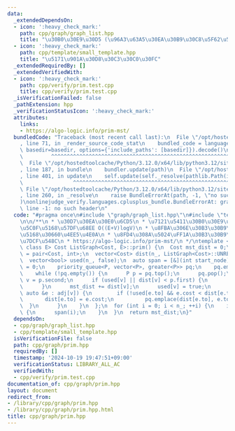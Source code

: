 ```yaml
---
data:
  _extendedDependsOn:
  - icon: ':heavy_check_mark:'
    path: cpp/graph/graph_list.hpp
    title: "\u30B0\u30E9\u30D5 (\u96A3\u63A5\u30EA\u30B9\u30C8\u5F62\u5F0F)"
  - icon: ':heavy_check_mark:'
    path: cpp/template/small_template.hpp
    title: "\u5171\u901A\u30D8\u30C3\u30C0\u30FC"
  _extendedRequiredBy: []
  _extendedVerifiedWith:
  - icon: ':heavy_check_mark:'
    path: cpp/verify/prim.test.cpp
    title: cpp/verify/prim.test.cpp
  _isVerificationFailed: false
  _pathExtension: hpp
  _verificationStatusIcon: ':heavy_check_mark:'
  attributes:
    links:
    - https://algo-logic.info/prim-mst/
  bundledCode: "Traceback (most recent call last):\n  File \"/opt/hostedtoolcache/Python/3.12.0/x64/lib/python3.12/site-packages/onlinejudge_verify/documentation/build.py\"\
    , line 71, in _render_source_code_stat\n    bundled_code = language.bundle(stat.path,\
    \ basedir=basedir, options={'include_paths': [basedir]}).decode()\n          \
    \         ^^^^^^^^^^^^^^^^^^^^^^^^^^^^^^^^^^^^^^^^^^^^^^^^^^^^^^^^^^^^^^^^^^^^^^^^^^^^^^^^^\n\
    \  File \"/opt/hostedtoolcache/Python/3.12.0/x64/lib/python3.12/site-packages/onlinejudge_verify/languages/cplusplus.py\"\
    , line 187, in bundle\n    bundler.update(path)\n  File \"/opt/hostedtoolcache/Python/3.12.0/x64/lib/python3.12/site-packages/onlinejudge_verify/languages/cplusplus_bundle.py\"\
    , line 401, in update\n    self.update(self._resolve(pathlib.Path(included), included_from=path))\n\
    \                ^^^^^^^^^^^^^^^^^^^^^^^^^^^^^^^^^^^^^^^^^^^^^^^^^^^^^^^^^\n \
    \ File \"/opt/hostedtoolcache/Python/3.12.0/x64/lib/python3.12/site-packages/onlinejudge_verify/languages/cplusplus_bundle.py\"\
    , line 260, in _resolve\n    raise BundleErrorAt(path, -1, \"no such header\"\
    )\nonlinejudge_verify.languages.cplusplus_bundle.BundleErrorAt: graph/graph_list.hpp:\
    \ line -1: no such header\n"
  code: "#pragma once\n#include \"graph/graph_list.hpp\"\n#include \"template/small_template.hpp\"\
    \n\n/**\n * \u30D7\u30EA\u30E0\u6CD5\n * \u7121\u5411\u30B0\u30E9\u30D5\u306E\u6700\
    \u5C0F\u5168\u57DF\u68EE O((E+V)logV)\n * \u8FBA\u306E\u30B3\u30B9\u30C8\u304C\
    \u5168\u30660\u4EE5\u4E0A\n * \u8FD4\u308A\u5024\uFF1A\u30B3\u30B9\u30C8\u306E\
    \u7DCF\u548C\n * https://algo-logic.info/prim-mst/\n */\ntemplate <class Cost,\
    \ class E> Cost ListGraph<Cost, E>::prim() {\n  Cost mst_dist = 0;\n  using P\
    \ = pair<Cost, int>;\n  vector<Cost> dist(n_, ListGraph<Cost>::UNREACHABLE);\n\
    \  vector<bool> used(n_, false);\n  auto span = [&](int start_node) {\n    dist[start_node]\
    \ = 0;\n    priority_queue<P, vector<P>, greater<P>> pq;\n    pq.emplace(0, start_node);\n\
    \    while (!pq.empty()) {\n      P p = pq.top();\n      pq.pop();\n      Cost\
    \ v = p.second;\n      if (used[v] || dist[v] < p.first) {\n        continue;\n\
    \      }\n      mst_dist += dist[v];\n      used[v] = true;\n      for (const\
    \ auto &e : adj[v]) {\n        if (!used[e.to] && e.cost < dist[e.to]) {\n   \
    \       dist[e.to] = e.cost;\n          pq.emplace(dist[e.to], e.to);\n      \
    \  }\n      }\n    }\n  };\n  for (int i = 0; i < n_; ++i) {\n    if (!used[i])\
    \ {\n      span(i);\n    }\n  }\n  return mst_dist;\n}"
  dependsOn:
  - cpp/graph/graph_list.hpp
  - cpp/template/small_template.hpp
  isVerificationFile: false
  path: cpp/graph/prim.hpp
  requiredBy: []
  timestamp: '2024-10-19 19:47:51+09:00'
  verificationStatus: LIBRARY_ALL_AC
  verifiedWith:
  - cpp/verify/prim.test.cpp
documentation_of: cpp/graph/prim.hpp
layout: document
redirect_from:
- /library/cpp/graph/prim.hpp
- /library/cpp/graph/prim.hpp.html
title: cpp/graph/prim.hpp
---
```

